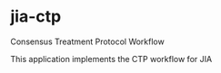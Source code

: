 jia-ctp
=======

Consensus Treatment Protocol Workflow

This application implements the CTP workflow for JIA
